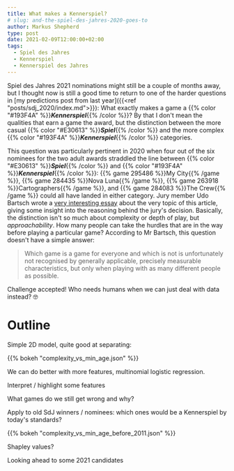 ```yaml
---
title: What makes a Kennerspiel?
# slug: and-the-spiel-des-jahres-2020-goes-to
author: Markus Shepherd
type: post
date: 2021-02-09T12:00:00+02:00
tags:
  - Spiel des Jahres
  - Kennerspiel
  - Kennerspiel des Jahres
---
```


<script type="text/javascript" src="https://cdn.bokeh.org/bokeh/release/bokeh-2.2.3.min.js" ></script>
<script type="text/javascript" src="https://cdn.bokeh.org/bokeh/release/bokeh-widgets-2.2.3.min.js" ></script>
<script type="text/javascript" src="https://cdn.bokeh.org/bokeh/release/bokeh-tables-2.2.3.min.js" ></script>
<script type="text/javascript" src="https://cdn.bokeh.org/bokeh/release/bokeh-api-2.2.3.min.js" ></script>

Spiel des Jahres 2021 nominations might still be a couple of months away, but I thought now is still a good time to return to one of the harder questions in [my predictions post from last year]({{<ref "posts/sdj_2020/index.md">}}): What exactly makes a game a {{% color "#193F4A" %}}***Kennerspiel***{{% /color %}}? By that I don't mean the qualities that earn a game the award, but the distinction between the more casual {{% color "#E30613" %}}***Spiel***{{% /color %}} and the more complex {{% color "#193F4A" %}}***Kennerspiel***{{% /color %}} categories.

This question was particularly pertinent in 2020 when four out of the six nominees for the two adult awards straddled the line between {{% color "#E30613" %}}***Spiel***{{% /color %}} and {{% color "#193F4A" %}}***Kennerspiel***{{% /color %}}: {{% game 295486 %}}My City{{% /game %}}, {{% game 284435 %}}Nova Luna{{% /game %}}, {{% game 263918 %}}Cartographers{{% /game %}}, and {{% game 284083 %}}The Crew{{% /game %}} could all have landed in either category. Jury member Udo Bartsch wrote a [very interesting essay](https://www.spiel-des-jahres.de/rot-oder-anthrazit-spiele-im-grenzbereich/) about the very topic of this article, giving some insight into the reasoning behind the jury's decision. Basically, the distinction isn't so much about complexity or depth of play, but *approachability*. How many people can take the hurdles that are in the way before playing a particular game? According to Mr Bartsch, this question doesn't have a simple answer:

> Which game is a game for everyone and which is not is unfortunately not recognised by generally applicable, precisely measurable characteristics, but only when playing with as many different people as possible.

Challenge accepted! Who needs humans when we can just deal with data instead? 🤓

# Outline

Simple 2D model, quite good at separating:

{{% bokeh "complexity_vs_min_age.json" %}}

We can do better with more features, multinomial logistic regression.

Interpret / highlight some features

What games do we still get wrong and why?

Apply to old SdJ winners / nominees: which ones would be a Kennerspiel by today's standards?

{{% bokeh "complexity_vs_min_age_before_2011.json" %}}

Shapley values?

Looking ahead to some 2021 candidates
